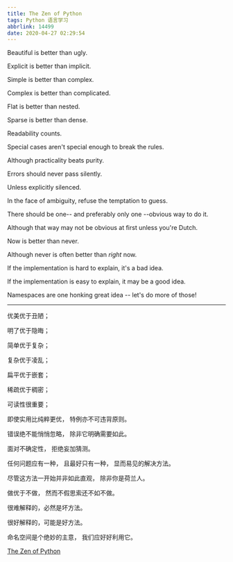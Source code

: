 ```yaml
---
title: The Zen of Python
tags: Python 语言学习
abbrlink: 14499
date: 2020-04-27 02:29:54
---
```


Beautiful is better than ugly.

Explicit is better than implicit.

Simple is better than complex.

Complex is better than complicated.

Flat is better than nested.

Sparse is better than dense.

Readability counts.

Special cases aren't special enough 
to break the rules.

Although practicality beats purity.

Errors should never pass silently.

Unless explicitly silenced.

In the face of ambiguity, refuse the temptation to guess.

There should be one-- and preferably only one --obvious way to do it.

Although that way may not be obvious at first unless you're Dutch.

Now is better than never.

Although never is often better than *right* now.

If the implementation is hard to explain, it's a bad idea.

If the implementation is easy to explain, it may be a good idea.

Namespaces are one honking great idea -- let's do more of those!

---

优美优于丑陋；

明了优于隐晦；

简单优于复杂；

复杂优于凌乱；

扁平优于嵌套；

稀疏优于稠密；

可读性很重要；

即使实用比纯粹更优，
特例亦不可违背原则。

错误绝不能悄悄忽略，
除非它明确需要如此。

面对不确定性，
拒绝妄加猜测。

任何问题应有一种，
且最好只有一种，
显而易见的解决方法。

尽管这方法一开始并非如此直观，
除非你是荷兰人。

做优于不做，
然而不假思索还不如不做。

很难解释的，必然是坏方法。

很好解释的，可能是好方法。

命名空间是个绝妙的主意，
我们应好好利用它。

[The Zen of Python](https://www.python.org/dev/peps/pep-0020/)